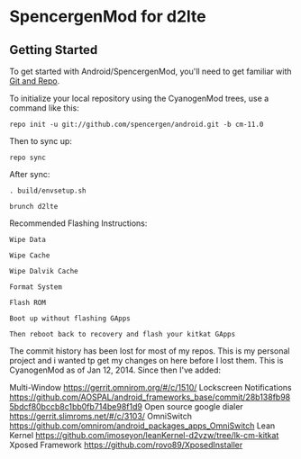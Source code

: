 SpencergenMod for d2lte
=======================

Getting Started
---------------

To get started with Android/SpencergenMod, you'll need to get
familiar with [Git and Repo](http://source.android.com/source/using-repo.html).

To initialize your local repository using the CyanogenMod trees, use a command like this:

    repo init -u git://github.com/spencergen/android.git -b cm-11.0

Then to sync up:

    repo sync
    
After sync:

    . build/envsetup.sh
    
    brunch d2lte



Recommended Flashing Instructions:

    Wipe Data
    
    Wipe Cache
    
    Wipe Dalvik Cache
    
    Format System
    
    Flash ROM
    
    Boot up without flashing GApps
    
    Then reboot back to recovery and flash your kitkat GApps
    
The commit history has been lost for most of my repos.  This is my personal project and i wanted tp get my changes on here before 
I lost them.  This is CyanogenMod as of Jan 12, 2014.  Since then I've added:

Multi-Window  https://gerrit.omnirom.org/#/c/1510/
Lockscreen Notifications  https://github.com/AOSPAL/android_frameworks_base/commit/28b138fb985bdcf80bccb8c1bb0fb714be98f1d9
Open source google dialer  https://gerrit.slimroms.net/#/c/3103/
OmniSwitch  https://github.com/omnirom/android_packages_apps_OmniSwitch
Lean Kernel  https://github.com/imoseyon/leanKernel-d2vzw/tree/lk-cm-kitkat
Xposed Framework  https://github.com/rovo89/XposedInstaller

